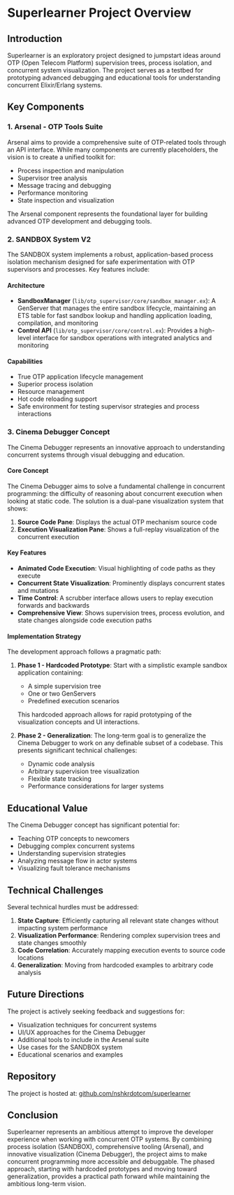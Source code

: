 # Superlearner Project Overview

## Introduction

Superlearner is an exploratory project designed to jumpstart ideas around OTP (Open Telecom Platform) supervision trees, process isolation, and concurrent system visualization. The project serves as a testbed for prototyping advanced debugging and educational tools for understanding concurrent Elixir/Erlang systems.

## Key Components

### 1. Arsenal - OTP Tools Suite

Arsenal aims to provide a comprehensive suite of OTP-related tools through an API interface. While many components are currently placeholders, the vision is to create a unified toolkit for:

- Process inspection and manipulation
- Supervisor tree analysis
- Message tracing and debugging
- Performance monitoring
- State inspection and visualization

The Arsenal component represents the foundational layer for building advanced OTP development and debugging tools.

### 2. SANDBOX System V2

The SANDBOX system implements a robust, application-based process isolation mechanism designed for safe experimentation with OTP supervisors and processes. Key features include:

#### Architecture
- **SandboxManager** (`lib/otp_supervisor/core/sandbox_manager.ex`): A GenServer that manages the entire sandbox lifecycle, maintaining an ETS table for fast sandbox lookup and handling application loading, compilation, and monitoring
- **Control API** (`lib/otp_supervisor/core/control.ex`): Provides a high-level interface for sandbox operations with integrated analytics and monitoring

#### Capabilities
- True OTP application lifecycle management
- Superior process isolation
- Resource management
- Hot code reloading support
- Safe environment for testing supervisor strategies and process interactions

### 3. Cinema Debugger Concept

The Cinema Debugger represents an innovative approach to understanding concurrent systems through visual debugging and education.

#### Core Concept
The Cinema Debugger aims to solve a fundamental challenge in concurrent programming: the difficulty of reasoning about concurrent execution when looking at static code. The solution is a dual-pane visualization system that shows:

1. **Source Code Pane**: Displays the actual OTP mechanism source code
2. **Execution Visualization Pane**: Shows a full-replay visualization of the concurrent execution

#### Key Features
- **Animated Code Execution**: Visual highlighting of code paths as they execute
- **Concurrent State Visualization**: Prominently displays concurrent states and mutations
- **Time Control**: A scrubber interface allows users to replay execution forwards and backwards
- **Comprehensive View**: Shows supervision trees, process evolution, and state changes alongside code execution paths

#### Implementation Strategy
The development approach follows a pragmatic path:

1. **Phase 1 - Hardcoded Prototype**: Start with a simplistic example sandbox application containing:
   - A simple supervision tree
   - One or two GenServers
   - Predefined execution scenarios
   
   This hardcoded approach allows for rapid prototyping of the visualization concepts and UI interactions.

2. **Phase 2 - Generalization**: The long-term goal is to generalize the Cinema Debugger to work on any definable subset of a codebase. This presents significant technical challenges:
   - Dynamic code analysis
   - Arbitrary supervision tree visualization
   - Flexible state tracking
   - Performance considerations for larger systems

## Educational Value

The Cinema Debugger concept has significant potential for:
- Teaching OTP concepts to newcomers
- Debugging complex concurrent systems
- Understanding supervision strategies
- Analyzing message flow in actor systems
- Visualizing fault tolerance mechanisms

## Technical Challenges

Several technical hurdles must be addressed:
1. **State Capture**: Efficiently capturing all relevant state changes without impacting system performance
2. **Visualization Performance**: Rendering complex supervision trees and state changes smoothly
3. **Code Correlation**: Accurately mapping execution events to source code locations
4. **Generalization**: Moving from hardcoded examples to arbitrary code analysis

## Future Directions

The project is actively seeking feedback and suggestions for:
- Visualization techniques for concurrent systems
- UI/UX approaches for the Cinema Debugger
- Additional tools to include in the Arsenal suite
- Use cases for the SANDBOX system
- Educational scenarios and examples

## Repository

The project is hosted at: [github.com/nshkrdotcom/superlearner](https://github.com/nshkrdotcom/superlearner)

## Conclusion

Superlearner represents an ambitious attempt to improve the developer experience when working with concurrent OTP systems. By combining process isolation (SANDBOX), comprehensive tooling (Arsenal), and innovative visualization (Cinema Debugger), the project aims to make concurrent programming more accessible and debuggable. The phased approach, starting with hardcoded prototypes and moving toward generalization, provides a practical path forward while maintaining the ambitious long-term vision.
